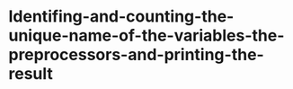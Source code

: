 # Identifing-and-counting-the-unique-name-of-the-variables-the-preprocessors-and-printing-the-result